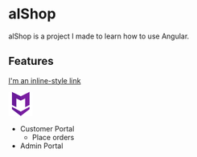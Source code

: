 # alShop

alShop is a project I made to learn how to use Angular. 

Features
--------

[I'm an inline-style link](https://www.google.com)

![alt text](https://github.com/adam-p/markdown-here/raw/master/src/common/images/icon48.png "Logo Title Text 1")


- Customer Portal
  - Place orders
- Admin Portal 

